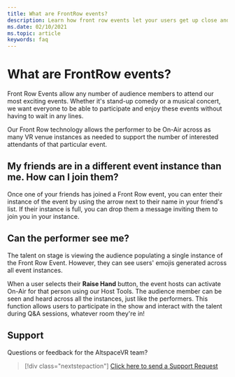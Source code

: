 ```yaml
---
title: What are FrontRow events?
description: Learn how front row events let your users get up close and personal in AltspaceVR events.
ms.date: 02/10/2021
ms.topic: article
keywords: faq 
---
```


# What are FrontRow events? 

Front Row Events allow any number of audience members to attend our most exciting events. Whether it's stand-up comedy or a musical concert, we want everyone to be able to participate and enjoy these events without having to wait in any lines. 

Our Front Row technology allows the performer to be On-Air across as many VR venue instances as needed to support the number of interested attendants of that particular event. 

## My friends are in a different event instance than me. How can I join them?

Once one of your friends has joined a Front Row event, you can enter their instance of the event by using the arrow next to their name in your friend's list. If their instance is full, you can drop them a message inviting them to join you in your instance. 

## Can the performer see me?

The talent on stage is viewing the audience populating a single instance of the Front Row Event. However, they can see users' emojis generated across all event instances.

When a user selects their **Raise Hand** button, the event hosts can activate On-Air for that person using our Host Tools. The audience member can be seen and heard across all the instances, just like the performers. This function allows users to participate in the show and interact with the talent during Q&A sessions, whatever room they're in!

## Support

Questions or feedback for the AltspaceVR team? 

> [!div class="nextstepaction"]
> [Click here to send a Support Request](https://help.altvr.com/hc/requests/new)